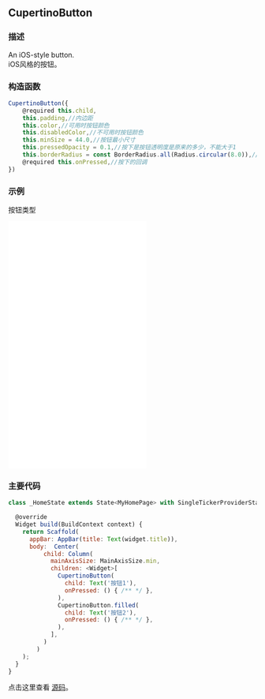 ## CupertinoButton

### 描述
An iOS-style button.  
iOS风格的按钮。
### 构造函数
```javascript
CupertinoButton({
    @required this.child,
    this.padding,//内边距
    this.color,//可用时按钮颜色
    this.disabledColor,//不可用时按钮颜色
    this.minSize = 44.0,//按钮最小尺寸
    this.pressedOpacity = 0.1,//按下是按钮透明度是原来的多少，不能大于1
    this.borderRadius = const BorderRadius.all(Radius.circular(8.0)),//按钮圆角大小
    @required this.onPressed,//按下的回调
})
```


### 示例  
按钮类型
<iframe src="./web/index.html" width="280px" height="500px" frameborder="0" scrolling="no"></iframe>

### 主要代码
```javascript
class _HomeState extends State<MyHomePage> with SingleTickerProviderStateMixin{

  @override
  Widget build(BuildContext context) {
    return Scaffold(
      appBar: AppBar(title: Text(widget.title)),
      body:  Center(
          child: Column(
            mainAxisSize: MainAxisSize.min,
            children: <Widget>[
              CupertinoButton(
                child: Text('按钮1'),
                onPressed: () { /** */ },
              ),
              CupertinoButton.filled(
                child: Text('按钮2'),
                onPressed: () { /** */ },
              ),
            ],
          )
        )
    );
  }
}
```

点击这里查看 [源码](./web/main.dart)。

